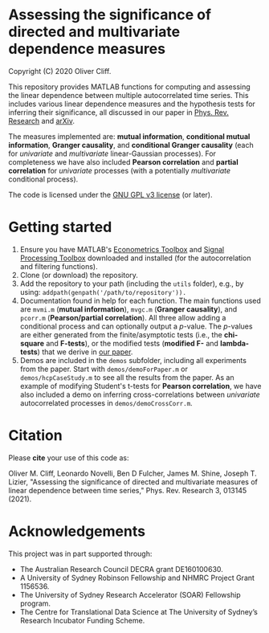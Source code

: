 # Assessing the significance of directed and multivariate dependence measures
Copyright (C) 2020 Oliver Cliff.

This repository provides MATLAB functions for computing and assessing the linear dependence between multiple autocorrelated time series. This includes various linear dependence measures and the hypothesis tests for inferring their significance, all discussed in our paper in [Phys. Rev. Research](https://journals.aps.org/prresearch/abstract/10.1103/PhysRevResearch.3.013145) and [arXiv](https://arxiv.org/abs/2003.03887).

The measures implemented are: **mutual information**, **conditional mutual information**, **Granger causality**, and **conditional Granger causality** (each for *univariate* and *multivariate* linear-Gaussian processes). For completeness we have also included **Pearson correlation** and **partial correlation** for *univariate* processes (with a potentially *multivariate* conditional process).

The code is licensed under the [GNU GPL v3 license](http://www.gnu.org/licenses/gpl-3.0.html) (or later).

# Getting started
1. Ensure you have MATLAB's [Econometrics Toolbox](https://www.mathworks.com/products/econometrics.html) and [Signal Processing Toolbox](https://www.mathworks.com/products/signal.html) downloaded and installed (for the autocorrelation and filtering functions).
2. Clone (or download) the repository.
3. Add the repository to your path (including the `utils` folder), e.g., by using: ``addpath(genpath('/path/to/repository')).``
6. Documentation found in help for each function. The main functions used are `mvmi.m` (**mutual information**), `mvgc.m` (**Granger causality**), and `pcorr.m` (**Pearson/partial correlation**). All three allow adding a conditional process and can optionally output a *p*-value. The *p*-values are either generated from the finite/asymptotic tests (i.e., the **chi-square** and **F-tests**), or the modified tests (**modified F-** and **lambda-tests**) that we derive in [our paper](https://journals.aps.org/prresearch/abstract/10.1103/PhysRevResearch.3.013145).
7. Demos are included in the `demos` subfolder, including all experiments from the paper. Start with `demos/demoForPaper.m` or `demos/hcpCaseStudy.m` to see all the results from the paper. As an example of modifying Student's t-tests for **Pearson correlation**, we have also included a demo on inferring cross-correlations between *univariate* autocorrelated processes in `demos/demoCrossCorr.m`.

# Citation
Please **cite** your use of this code as:

Oliver M. Cliff, Leonardo Novelli, Ben D Fulcher, James M. Shine, Joseph T. Lizier, "Assessing the significance of directed and multivariate measures of linear dependence between time series," Phys. Rev. Research 3, 013145 (2021).

# Acknowledgements
This project was in part supported through:

- The Australian Research Council DECRA grant DE160100630.
- A University of Sydney Robinson Fellowship and NHMRC Project Grant 1156536.
- The University of Sydney Research Accelerator (SOAR) Fellowship program.
- The Centre for Translational Data Science at The University of Sydney’s Research Incubator Funding Scheme.
